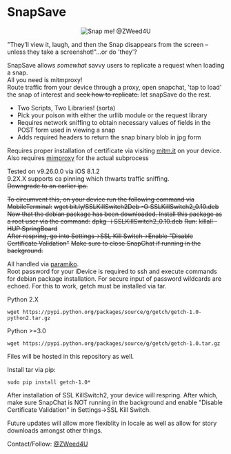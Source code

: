 # SnapSave  
<p align="center">
  <img src="https://github.com/zweed4u/SnapSave/blob/master/snap.png?raw=true" alt="Snap me! @ZWeed4U"/>
</p>

"They’ll view it, laugh, and then the Snap disappears from the screen – unless they take a screenshot!"...or do 'they'? 

SnapSave allows *somewhat* savvy users to replicate a request when loading a snap.  
All you need is mitmproxy!  
Route traffic from your device through a proxy, open snapchat, 'tap to load' the snap of interest and ~~seek how to replicate.~~ let snapSave do the rest.  
* Two Scripts, Two Libraries! (sorta)
 * Pick your poison with either the urllib module or the request library  
* Requires network sniffing to obtain necessary values of fields in the POST form used in viewing a snap  
* Adds required headers to return the snap binary blob in jpg form  

Requires proper installation of certificate via visiting [mitm.it](http://mitm.it/) on your device.  
Also requires [mimproxy](http://mitmproxy.org/doc/install.html) for the actual subprocess  

Tested on v9.26.0.0 via iOS 8.1.2  
9.2X.X supports ca pinning which thwarts traffic sniffing.  
~~Downgrade to an earlier ipa.~~  


~~To circumvent this, on your device run the following command via MobileTerminal:~~
~~wget bit.ly/SSLKillSwitch2Deb -O SSLKillSwitch2_0.10.deb~~ 
~~Now that the debian package has been downloaded. Install this package as a root user via the command:~~
~~dpkg -i SSLKillSwitch2_0.10.deb~~
~~Run:~~
~~killall -HUP SpringBoard~~  
~~After respring, go into Settings->SSL Kill Switch->Enable "Disable Certificate Validation"~~
~~Make sure to close SnapChat if running in the background.~~  



All handled via [paramiko](http://www.paramiko.org/).  
Root password for your iDevice is required to ssh and execute commands for debian package installation. For secure input of password wildcards are echoed. For this to work, getch must be installed via tar.

Python 2.X 

    wget https://pypi.python.org/packages/source/g/getch/getch-1.0-python2.tar.gz

Python >=3.0 

    wget https://pypi.python.org/packages/source/g/getch/getch-1.0.tar.gz

Files will be hosted in this repository as well.

Install tar via pip: 

    sudo pip install getch-1.0*

After installation of SSL KillSwitch2, your device will respring. After which, make sure SnapChat is NOT running in the background and enable "Disable Certificate Validation" in Settings->SSL Kill Switch. 

Future updates will allow more flexiblity in locale as well as allow for story downloads amongst other things.  

Contact/Follow: [@ZWeed4U](http://www.twitter.com/zweed4u)


